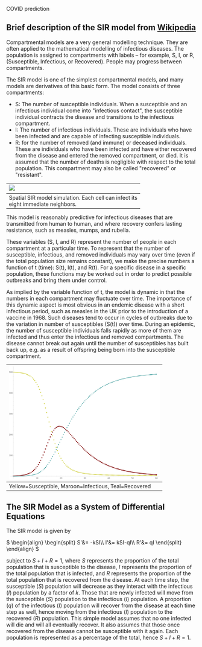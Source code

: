 COVID prediction

## Brief description of the SIR model from [Wikipedia](https://en.wikipedia.org/wiki/Compartmental_models_in_epidemiology)

Compartmental models are a very general modelling technique. They are often applied to the mathematical modelling of infectious diseases. The population is assigned to compartments with labels – for example, S, I, or R, (Susceptible, Infectious, or Recovered). People may progress between compartments. 

The SIR model is one of the simplest compartmental models, and many models are derivatives of this basic form. The model consists of three compartments:

- S: The number of susceptible individuals. When a susceptible and an infectious individual come into "infectious contact", the susceptible individual contracts the disease and transitions to the infectious compartment.
- I: The number of infectious individuals. These are individuals who have been infected and are capable of infecting susceptible individuals.
- R: for the number of removed (and immune) or deceased individuals. These are individuals who have been infected and have either recovered from the disease and entered the removed compartment, or died. It is assumed that the number of deaths is negligible with respect to the total population. This compartment may also be called "recovered" or "resistant".

<div align="center">
  
  | <img src="graphics/SIR_model_simulated_using_python.gif"> |
  | :-- |
  | Spatial SIR model simulation. Each cell can infect its <br> eight immediate neighbors. |
</div>

This model is reasonably predictive for infectious diseases that are transmitted from human to human, and where recovery confers lasting resistance, such as measles, mumps, and rubella.

These variables (S, I, and R) represent the number of people in each compartment at a particular time. To represent that the number of susceptible, infectious, and removed individuals may vary over time (even if the total population size remains constant), we make the precise numbers a function of t (time): S(t), I(t), and R(t). For a specific disease in a specific population, these functions may be worked out in order to predict possible outbreaks and bring them under control.

As implied by the variable function of t, the model is dynamic in that the numbers in each compartment may fluctuate over time. The importance of this dynamic aspect is most obvious in an endemic disease with a short infectious period, such as measles in the UK prior to the introduction of a vaccine in 1968. Such diseases tend to occur in cycles of outbreaks due to the variation in number of susceptibles (S(t)) over time. During an epidemic, the number of susceptible individuals falls rapidly as more of them are infected and thus enter the infectious and removed compartments. The disease cannot break out again until the number of susceptibles has built back up, e.g. as a result of offspring being born into the susceptible compartment.

<div align="center">
  
  | <img src="./graphics/Graph_SIR_model_without_vital_dynamics.svg" width="400"> |
  | :-- |
  | Yellow=Susceptible, Maroon=Infectious, Teal=Recovered |
</div>

## The SIR Model as a System of Differential Equations

The SIR model is given by

$`
\begin{align} 
  \begin{split} 
    S'&= -kSI\\ 
    I'&= kSI-qI\\
    R'&= qI
  \end{split}
\end{align}
`$

subject to $S+I+R=1$, where $S$ represents the proportion of the total population that is susceptible to the disease, $I$ represents the proportion of the total population that is infected, and $R$ represents the proportion of the total population that is recovered from the disease. At each time step, the susceptible ($S$) population will decrease as they interact with the infectious ($I$) population by a factor of $k$. Those that are newly infected will move from the susceptible ($S$) population to the infectious ($I$) population. A proportion ($q$) of the infectious ($I$) population will recover from the disease at each time step as well, hence moving from the infectious ($I$) population to the recovered ($R$) population. This simple model assumes that no one infected will die and will all eventually recover. It also assumes that those once recovered from the disease cannot be susceptible with it again. Each population is represented as a percentage of the total, hence $S+I+R=1$.







